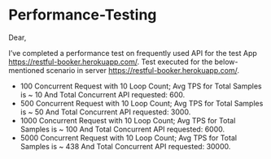 # Performance-Testing
Dear,

I’ve completed a performance test on frequently used API for the test App https://restful-booker.herokuapp.com/.
Test executed for the below-mentioned scenario in server https://restful-booker.herokuapp.com/.

* 100 Concurrent Request with 10 Loop Count; Avg TPS for Total Samples is ~ 10 And Total Concurrent API requested: 600.
* 500 Concurrent Request with 10 Loop Count; Avg TPS for Total Samples is ~ 50 And Total Concurrent API requested: 3000.
* 1000 Concurrent Request with 10 Loop Count; Avg TPS for Total Samples is ~ 100 And Total Concurrent API requested: 6000.
* 5000 Concurrent Request with 10 Loop Count; Avg TPS for Total Samples is ~ 438 And Total Concurrent API requested: 30000.

